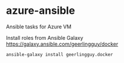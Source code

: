# azure-ansible
Ansible tasks for Azure VM

Install roles from Ansible Galaxy https://galaxy.ansible.com/geerlingguy/docker

```
ansible-galaxy install geerlingguy.docker

```
